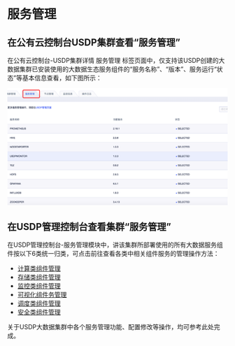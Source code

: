# 服务管理

## 在公有云控制台USDP集群查看“服务管理”

在公有云控制台-USDP集群详情 <kbd>服务管理</kbd> 标签页面中，仅支持该USDP创建的大数据集群已安装使用的大数据生态服务组件的“服务名称”、“版本”、服务运行“状态”等基本信息查看，如下图所示：

![公有云控制台_服务管理](../../images/operate/service/公有云控制台_服务管理.png)

## 在USDP管理控制台查看集群“服务管理”

在USDP管理控制台-服务管理模块中，讲该集群所部署使用的所有大数据服务组件按以下6类统一归类，可点击前往查看各类中相关组件服务的管理操作方法：

- [计算类组件管理](/USDP/operate/service/compute_kind)
- [存储类组件管理](/USDP/operate/service/storage_kind)
- [监控类组件管理](/USDP/operate/service/monitor_kind)
- [可视化组件务管理](/USDP/operate/service/visual_kind)
- [调度类组件管理](/USDP/operate/service/scheduler_kind)
- [安全类组件管理](/USDP/operate/service/safe_kind)

关于USDP大数据集群中各个服务管理功能、配置修改等操作，均可参考此处完成。

